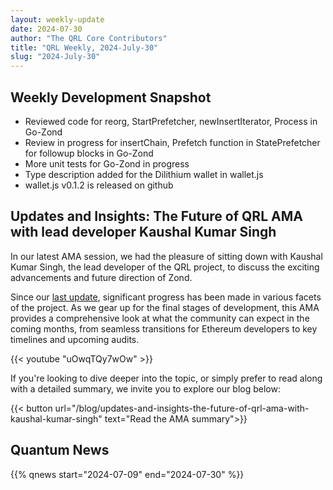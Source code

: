 ```yaml
---
layout: weekly-update
date: 2024-07-30
author: "The QRL Core Contributors"
title: "QRL Weekly, 2024-July-30"
slug: "2024-July-30"
---
```


## Weekly Development Snapshot

- Reviewed code for reorg, StartPrefetcher, newInsertIterator, Process in Go-Zond
- Review in progress for insertChain, Prefetch function in StatePrefetcher for followup blocks in Go-Zond
- More unit tests for Go-Zond in progress
- Type description added for the Dilithium wallet in wallet.js 
- wallet.js v0.1.2 is released on github

## Updates and Insights: The Future of QRL AMA with lead developer Kaushal Kumar Singh 

In our latest AMA session, we had the pleasure of sitting down with Kaushal Kumar Singh, the lead developer of the QRL project, to discuss the exciting advancements and future direction of Zond. 

Since our [last update](https://www.youtube.com/watch?v=AzUqtH1a8m4), significant progress has been made in various facets of the project. As we gear up for the final stages of development, this AMA provides a comprehensive look at what the community can expect in the coming months, from seamless transitions for Ethereum developers to key timelines and upcoming audits. 

{{< youtube "uOwqTQy7wOw" >}}

<!--more-->

If you're looking to dive deeper into the topic, or simply prefer to read along with a detailed summary, we invite you to explore our blog below: 

{{< button url="/blog/updates-and-insights-the-future-of-qrl-ama-with-kaushal-kumar-singh" text="Read the AMA summary">}}

## Quantum News

{{% qnews start="2024-07-09" end="2024-07-30" %}}

